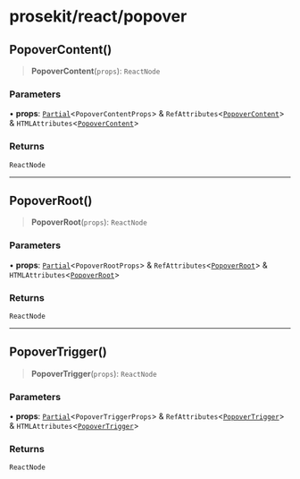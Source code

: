 # prosekit/react/popover

<a id="PopoverContent" name="PopoverContent"></a>

## PopoverContent()

> **PopoverContent**(`props`): `ReactNode`

### Parameters

• **props**: [`Partial`](https://www.typescriptlang.org/docs/handbook/utility-types.html#partialtype)\<`PopoverContentProps`\> & `RefAttributes`\<[`PopoverContent`](../lit/popover.md#PopoverContent)\> & `HTMLAttributes`\<[`PopoverContent`](../lit/popover.md#PopoverContent)\>

### Returns

`ReactNode`

***

<a id="PopoverRoot" name="PopoverRoot"></a>

## PopoverRoot()

> **PopoverRoot**(`props`): `ReactNode`

### Parameters

• **props**: [`Partial`](https://www.typescriptlang.org/docs/handbook/utility-types.html#partialtype)\<`PopoverRootProps`\> & `RefAttributes`\<[`PopoverRoot`](../lit/popover.md#PopoverRoot)\> & `HTMLAttributes`\<[`PopoverRoot`](../lit/popover.md#PopoverRoot)\>

### Returns

`ReactNode`

***

<a id="PopoverTrigger" name="PopoverTrigger"></a>

## PopoverTrigger()

> **PopoverTrigger**(`props`): `ReactNode`

### Parameters

• **props**: [`Partial`](https://www.typescriptlang.org/docs/handbook/utility-types.html#partialtype)\<`PopoverTriggerProps`\> & `RefAttributes`\<[`PopoverTrigger`](../lit/popover.md#PopoverTrigger)\> & `HTMLAttributes`\<[`PopoverTrigger`](../lit/popover.md#PopoverTrigger)\>

### Returns

`ReactNode`
